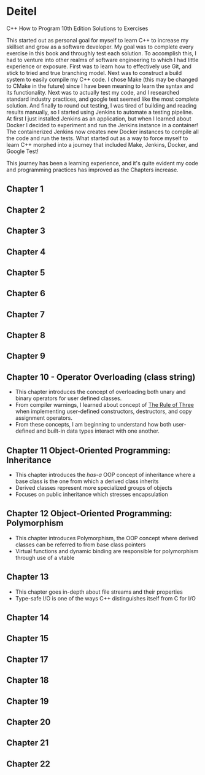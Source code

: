 # Deitel
C++ How to Program 10th Edition Solutions to Exercises

This started out as personal goal for myself to learn C++ to increase my skillset and grow as a software developer. My goal was to complete every exercise in this book and throughly test each solution. To accomplish this, I had to venture into other realms of software engineering to which I had little experience or exposure. First was to learn how to effectively use Git, and stick to tried and true branching model. Next was to construct a build system to easily compile my C++ code. I chose Make (this may be changed to CMake in the future) since I have been meaning to learn the syntax and its functionality. Next was to actually test my code, and I researched standard industry practices, and google test seemed like the most complete solution. And finally to round out testing, I was tired of building and reading results manually, so I started using Jenkins to automate a testing pipeline. At first I just installed Jenkins as an application, but when I learned about Docker I decided to experiment and run the Jenkins instance in a container! The containerized Jenkins now creates new Docker instances to compile all the code and run the tests. What started out as a way to force myself to learn C++ morphed into a journey that included Make, Jenkins, Docker, and Google Test!

This journey has been a learning experience, and it's quite evident my code and programming practices has improved as the Chapters increase.

## Chapter 1
## Chapter 2
## Chapter 3
## Chapter 4
## Chapter 5
## Chapter 6
## Chapter 7
## Chapter 8
## Chapter 9
## Chapter 10 - Operator Overloading (class string)
* This chapter introduces the concept of overloading both unary and binary operators for user defined classes.
* From compiler warnings, I learned about concept of [The Rule of Three](https://en.cppreference.com/w/cpp/language/rule_of_three) when implementing user-defined constructors, destructors, and copy assignment operators.
* From these concepts, I am beginning to understand how both user-defined and built-in data types interact with one another.

## Chapter 11 Object-Oriented Programming: Inheritance
* This chapter introduces the *has-a* OOP concept of inheritance where a base class is the one from which a derived class inherits
* Derived classes represent more specialized groups of objects
* Focuses on public inheritance which stresses encapsulation

## Chapter 12 Object-Oriented Programming: Polymorphism
* This chapter introduces Polymorphism, the OOP concept where derived classes can be referred to from base class pointers
* Virtual functions and dynamic binding are responsible for polymorphism through use of a vtable

## Chapter 13
* This chapter goes in-depth about file streams and their properties
* Type-safe I/O is one of the ways C++ distinguishes itself from C for I/O

## Chapter 14
## Chapter 15
## Chapter 17
## Chapter 18
## Chapter 19
## Chapter 20
## Chapter 21
## Chapter 22